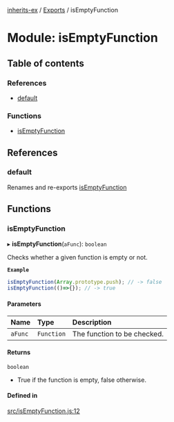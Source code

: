 [inherits-ex](../README.md) / [Exports](../modules.md) / isEmptyFunction

# Module: isEmptyFunction

## Table of contents

### References

- [default](isEmptyFunction.md#default)

### Functions

- [isEmptyFunction](isEmptyFunction.md#isemptyfunction)

## References

### default

Renames and re-exports [isEmptyFunction](isEmptyFunction.md#isemptyfunction)

## Functions

### isEmptyFunction

▸ **isEmptyFunction**(`aFunc`): `boolean`

Checks whether a given function is empty or not.

**`Example`**

```ts
isEmptyFunction(Array.prototype.push); // -> false
isEmptyFunction(()=>{}); // -> true
```

#### Parameters

| Name | Type | Description |
| :------ | :------ | :------ |
| `aFunc` | `Function` | The function to be checked. |

#### Returns

`boolean`

- True if the function is empty, false otherwise.

#### Defined in

[src/isEmptyFunction.js:12](https://github.com/snowyu/inherits-ex.js/blob/81559ee/src/isEmptyFunction.js#L12)
